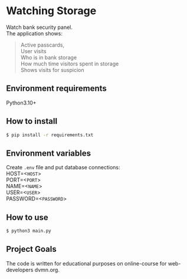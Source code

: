 # Watching Storage 
Watch bank security panel.  
The application shows: 
> Active passcards,  
User visits  
Who is in bank storage  
How much time visitors spent in storage    
Shows visits for suspicion

## Environment requirements
Python3.10+

## How to install
```bash
$ pip install -r requirements.txt
```

## Environment variables
Create `.env` file and put database connections:  
HOST=<`HOST`>  
PORT=<`PORT`>  
NAME=<`NAME`>  
USER=<`USER`>  
PASSWORD=<`PASSWORD`>  

## How to use
```bash
$ python3 main.py
```

## Project Goals
The code is written for educational purposes on online-course for web-developers dvmn.org.